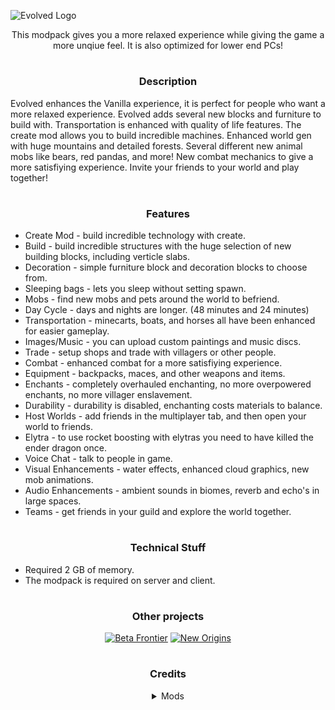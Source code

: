 ![Evolved Logo](https://cdn.modrinth.com/data/cached_images/f9cf059957fe7867c8ec1d215d32c0408507bce0.png)

<center></center>
<center>  
  This modpack gives you a more relaxed experience while giving the game a more unqiue feel. It is also optimized for lower end PCs!</center>

  #
### <center></center>
### <center>Description</center>
Evolved enhances the Vanilla experience, it is perfect for people who want a more relaxed experience. Evolved adds several new blocks and furniture to build with. Transportation is enhanced with quality of life features. The create mod allows you to build incredible machines. Enhanced world gen with huge mountains and detailed forests. Several different new animal mobs like bears, red pandas, and more! New combat mechanics to give a more satisfiying experience. Invite your friends to your world and play together!

#
### <center></center>
### <center>Features</center>
- Create Mod - build incredible technology with create.
- Build - build incredible structures with the huge selection of new building blocks, including verticle slabs.
- Decoration - simple furniture block and decoration blocks to choose from.
- Sleeping bags - lets you sleep without setting spawn.
- Mobs - find new mobs and pets around the world to befriend.
- Day Cycle - days and nights are longer. (48 minutes and 24 minutes)
- Transportation - minecarts, boats, and horses all have been enhanced for easier gameplay.
- Images/Music - you can upload custom paintings and music discs.
- Trade - setup shops and trade with villagers or other people.
- Combat - enhanced combat for a more satisfiying experience.
- Equipment - backpacks, maces, and other weapons and items.
- Enchants - completely overhauled enchanting, no more overpowered enchants, no more villager enslavement.
- Durability - durability is disabled, enchanting costs materials to balance.
- Host Worlds - add friends in the multiplayer tab, and then open your world to friends.
- Elytra - to use rocket boosting with elytras you need to have killed the ender dragon once.
- Voice Chat - talk to people in game.
- Visual Enhancements - water effects, enhanced cloud graphics, new mob animations.
- Audio Enhancements - ambient sounds in biomes, reverb and echo's in large spaces.
- Teams - get friends in your guild and explore the world together.

#
### <center></center>
### <center>Technical Stuff</center>
- Required 2 GB of memory. 
- The modpack is required on server and client.

#
### <center></center>
### <center>Other projects</center>

<center></center>
<center>  
  
[![Beta Frontier](https://cdn.modrinth.com/data/cached_images/a25baeafc4b63321e013d5bcba9f766dd2a557b1.png)](https://modrinth.com/modpack/beta-frontier)
[![New Origins](https://cdn.modrinth.com/data/cached_images/e17eee8070ce2ace6d4c2648a09b5645ee2c53a2.png)](https://modrinth.com/modpack/new-origins)

#
### <center></center>
### <center>Credits</center>
<details>
<summary>Mods</summary>

- [backpacked-fabric](https://www.curseforge.com/minecraft/mc-mods/backpacked-fabric)
- [catalogue](https://www.curseforge.com/minecraft/mc-mods/catalogue)
- [chimes](https://www.curseforge.com/minecraft/mc-mods/chimes)
- [configured](https://www.curseforge.com/minecraft/mc-mods/configured)
- [framework](https://www.curseforge.com/minecraft/mc-mods/framework)
- [menulogue](https://www.curseforge.com/minecraft/mc-mods/menulogue)
- [mighty-mail-fabric](https://www.curseforge.com/minecraft/mc-mods/mighty-mail-fabric)
- [armorful](https://modrinth.com/mod/armorful)
- [mru](https://modrinth.com/mod/mru)
- [sound](https://modrinth.com/mod/sound)
- [seamless-loading-screen](https://modrinth.com/mod/seamless-loading-screen)
